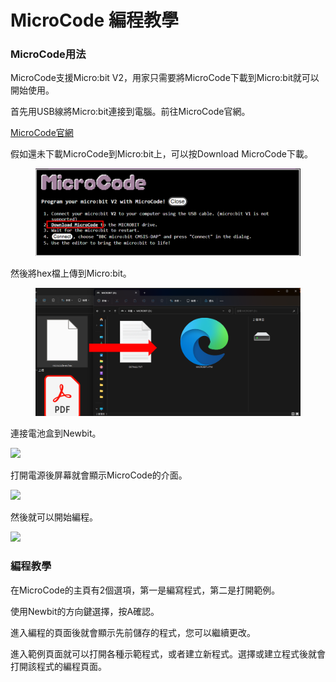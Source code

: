 # MicroCode 編程教學

### MicroCode用法

MicroCode支援Micro:bit V2，用家只需要將MicroCode下載到Micro:bit就可以開始使用。

首先用USB線將Micro:bit連接到電腦。前往MicroCode官網。

[MicroCode官網](https://microsoft.github.io/microcode/#H4sIAMDPv2MAA32OWwuCMBiG/1JmB3aZIrXhFJmH5V1lwre0AhWdv75PZ9BVVy8PvKe7Zv2tJs/8mNZUvfe0OkBYtah0UY7aQDJ6IEUPkaC7TDMnTAzHhoMAWFGK4cdP//q5chwKyPEZpFw1+CPG/Svmt5Fghe8yZ+aHN3B35sDwSnMPu6aMbS2b5muZWsQ/4Tbght2SpVdMua939rhsnUs2XjLSUfWCQtEucDeaAyMf85b1ohABAAA=)

假如還未下載MicroCode到Micro:bit上，可以按Download MicroCode下載。

<figure><img src="../../../.gitbook/assets/image (2) (1) (1) (1) (1) (1) (1) (1) (1) (1) (1) (1) (1) (1) (1) (1) (1) (1).png" alt=""><figcaption></figcaption></figure>

然後將hex檔上傳到Micro:bit。

<figure><img src="../../../.gitbook/assets/image (3) (1) (1) (1) (1) (1) (1) (1) (1) (1) (1) (1) (1).png" alt=""><figcaption></figcaption></figure>

連接電池盒到Newbit。

![](https://kittenbothk.readthedocs.io/en/latest/_images/newbit2.png)

打開電源後屏幕就會顯示MicroCode的介面。

![](https://kittenbothk.readthedocs.io/en/latest/_images/newbit3.png)

然後就可以開始編程。

![](https://kittenbothk.readthedocs.io/en/latest/_images/newbit4.png)

### 編程教學

在MicroCode的主頁有2個選項，第一是編寫程式，第二是打開範例。

使用Newbit的方向鍵選擇，按A確認。

進入編程的頁面後就會顯示先前儲存的程式，您可以繼續更改。

進入範例頁面就可以打開各種示範程式，或者建立新程式。選擇或建立程式後就會打開該程式的編程頁面。

